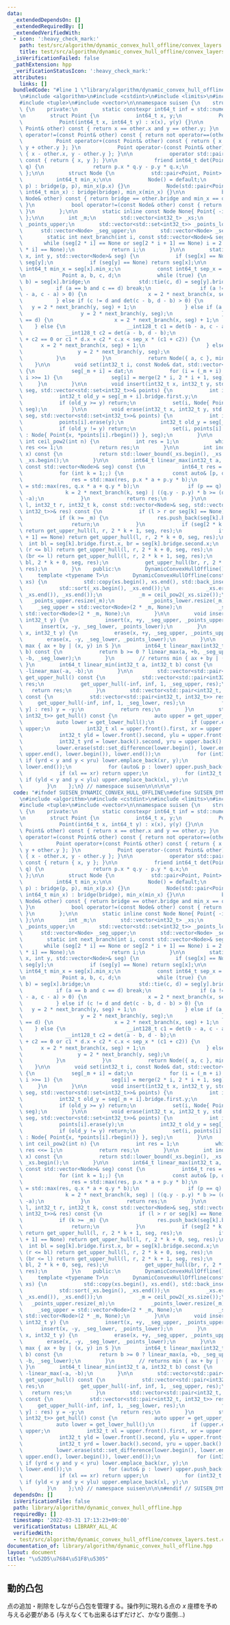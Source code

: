 ```yaml
---
data:
  _extendedDependsOn: []
  _extendedRequiredBy: []
  _extendedVerifiedWith:
  - icon: ':heavy_check_mark:'
    path: test/src/algorithm/dynamic_convex_hull_offline/convex_layers.test.cpp
    title: test/src/algorithm/dynamic_convex_hull_offline/convex_layers.test.cpp
  _isVerificationFailed: false
  _pathExtension: hpp
  _verificationStatusIcon: ':heavy_check_mark:'
  attributes:
    links: []
  bundledCode: "#line 1 \"library/algorithm/dynamic_convex_hull_offline.hpp\"\n\n\n\
    \n#include <algorithm>\n#include <cstdint>\n#include <limits>\n#include <set>\n\
    #include <tuple>\n#include <vector>\n\nnamespace suisen {\n    struct DynamicConvexHullOffline\
    \ {\n    private:\n        static constexpr int64_t inf = std::numeric_limits<int32_t>::max();\n\
    \n        struct Point {\n            int64_t x, y;\n            Point() = default;\n\
    \            Point(int64_t x, int64_t y) : x(x), y(y) {}\n\n            bool operator==(const\
    \ Point& other) const { return x == other.x and y == other.y; }\n            bool\
    \ operator!=(const Point& other) const { return not operator==(other); }\n\n \
    \           Point operator+(const Point& other) const { return { x + other.x,\
    \ y + other.y }; }\n            Point operator-(const Point& other) const { return\
    \ { x - other.x, y - other.y }; }\n\n            operator std::pair<int32_t, int32_t>()\
    \ const { return { x, y }; }\n\n            friend int64_t det(Point p, Point\
    \ q) {\n                return p.x * q.y - p.y * q.x;\n            }\n       \
    \ };\n\n        struct Node {\n            std::pair<Point, Point> bridge;\n \
    \           int64_t min_x;\n\n            Node() = default;\n            Node(Point\
    \ p) : bridge(p, p), min_x(p.x) {}\n            Node(std::pair<Point, Point> bridge,\
    \ int64_t min_x) : bridge(bridge), min_x(min_x) {}\n\n            bool operator==(const\
    \ Node& other) const { return bridge == other.bridge and min_x == other.min_x;\
    \ }\n            bool operator!=(const Node& other) const { return not operator==(other);\
    \ }\n        };\n\n        static inline const Node None{ Point{ -inf, -inf }\
    \ };\n\n        int _m;\n        std::vector<int32_t> _xs;\n        std::vector<std::set<int32_t>>\
    \ _points_upper;\n        std::vector<std::set<int32_t>> _points_lower;\n\n  \
    \      std::vector<Node> _seg_upper;\n        std::vector<Node> _seg_lower;\n\n\
    \        static int next_branch(int i, const std::vector<Node>& seg) {\n     \
    \       while (seg[2 * i] == None or seg[2 * i + 1] == None) i = 2 * i + (seg[2\
    \ * i] == None);\n            return i;\n        }\n\n        static Node merge(int\
    \ x, int y, std::vector<Node>& seg) {\n            if (seg[x] == None) return\
    \ seg[y];\n            if (seg[y] == None) return seg[x];\n\n            const\
    \ int64_t min_x = seg[x].min_x;\n            const int64_t sep_x = seg[y].min_x;\n\
    \n            Point a, b, c, d;\n            while (true) {\n                std::tie(a,\
    \ b) = seg[x].bridge;\n                std::tie(c, d) = seg[y].bridge;\n     \
    \           if (a == b and c == d) break;\n                if (a != b and det(b\
    \ - a, c - a) > 0) {\n                    x = 2 * next_branch(x, seg);\n     \
    \           } else if (c != d and det(c - b, d - b) > 0) {\n                 \
    \   y = 2 * next_branch(y, seg) + 1;\n                } else if (a == b) {\n \
    \                   y = 2 * next_branch(y, seg);\n                } else if (c\
    \ == d) {\n                    x = 2 * next_branch(x, seg) + 1;\n            \
    \    } else {\n                    __int128_t c1 = det(b - a, c - a);\n      \
    \              __int128_t c2 = det(a - b, d - b);\n                    if (c1\
    \ + c2 == 0 or c1 * d.x + c2 * c.x < sep_x * (c1 + c2)) {\n                  \
    \      x = 2 * next_branch(x, seg) + 1;\n                    } else {\n      \
    \                  y = 2 * next_branch(y, seg);\n                    }\n     \
    \           }\n            }\n            return Node({ a, c }, min_x);\n    \
    \    }\n\n        void set(int32_t i, const Node& dat, std::vector<Node>& seg)\
    \ {\n            seg[_m + i] = dat;\n            for (i = (_m + i) >> 1; i > 0;\
    \ i >>= 1) {\n                seg[i] = merge(2 * i, 2 * i + 1, seg);\n       \
    \     }\n        }\n\n        void insert(int32_t x, int32_t y, std::vector<Node>&\
    \ seg, std::vector<std::set<int32_t>>& points) {\n            int i = index(x);\n\
    \            int32_t old_y = seg[_m + i].bridge.first.y;\n            points[i].insert(y);\n\
    \            if (old_y >= y) return;\n            set(i, Node{ Point{x, y} },\
    \ seg);\n        }\n\n        void erase(int32_t x, int32_t y, std::vector<Node>&\
    \ seg, std::vector<std::set<int32_t>>& points) {\n            int i = index(x);\n\
    \            points[i].erase(y);\n            int32_t old_y = seg[_m + i].bridge.first.y;\n\
    \            if (old_y != y) return;\n            set(i, points[i].empty() ? None\
    \ : Node{ Point{x, *points[i].rbegin()} }, seg);\n        }\n\n        static\
    \ int ceil_pow2(int n) {\n            int res = 1;\n            while (res < n)\
    \ res <<= 1;\n            return res;\n        }\n\n        int index(int32_t\
    \ x) const {\n            return std::lower_bound(_xs.begin(), _xs.end(), x) -\
    \ _xs.begin();\n        }\n\n        int64_t linear_max(int32_t a, int32_t b,\
    \ const std::vector<Node>& seg) const {\n            int64_t res = std::numeric_limits<int64_t>::min();\n\
    \            for (int k = 1;;) {\n                const auto& [p, q] = seg[k].bridge;\n\
    \                res = std::max(res, p.x * a + p.y * b);\n                res\
    \ = std::max(res, q.x * a + q.y * b);\n                if (p == q) break;\n  \
    \              k = 2 * next_branch(k, seg) | ((q.y - p.y) * b >= (q.x - p.x) *\
    \ -a);\n            }\n            return res;\n        }\n\n        void get_upper_hull(int32_t\
    \ l, int32_t r, int32_t k, const std::vector<Node>& seg, std::vector<std::pair<int32_t,\
    \ int32_t>>& res) const {\n            if (l > r or seg[k] == None) return;\n\
    \            if (k >= _m) {\n                res.push_back(seg[k].bridge.first);\n\
    \                return;\n            }\n            if (seg[2 * k + 0] == None)\
    \ return get_upper_hull(l, r, 2 * k + 1, seg, res);\n            if (seg[2 * k\
    \ + 1] == None) return get_upper_hull(l, r, 2 * k + 0, seg, res);\n          \
    \  int bl = seg[k].bridge.first.x, br = seg[k].bridge.second.x;\n            if\
    \ (r <= bl) return get_upper_hull(l, r, 2 * k + 0, seg, res);\n            if\
    \ (br <= l) return get_upper_hull(l, r, 2 * k + 1, seg, res);\n            get_upper_hull(l,\
    \ bl, 2 * k + 0, seg, res);\n            get_upper_hull(br, r, 2 * k + 1, seg,\
    \ res);\n        }\n    public:\n        DynamicConvexHullOffline() {}\n\n   \
    \     template <typename T>\n        DynamicConvexHullOffline(const std::vector<T>&\
    \ xs) {\n            std::copy(xs.begin(), xs.end(), std::back_inserter(_xs));\n\
    \            std::sort(_xs.begin(), _xs.end());\n            _xs.erase(std::unique(_xs.begin(),\
    \ _xs.end()), _xs.end());\n            _m = ceil_pow2(_xs.size());\n         \
    \   _points_upper.resize(_m);\n            _points_lower.resize(_m);\n       \
    \     _seg_upper = std::vector<Node>(2 * _m, None);\n            _seg_lower =\
    \ std::vector<Node>(2 * _m, None);\n        }\n\n        void insert(int32_t x,\
    \ int32_t y) {\n            insert(x, +y, _seg_upper, _points_upper);\n      \
    \      insert(x, -y, _seg_lower, _points_lower);\n        }\n        void erase(int32_t\
    \ x, int32_t y) {\n            erase(x, +y, _seg_upper, _points_upper);\n    \
    \        erase(x, -y, _seg_lower, _points_lower);\n        }\n\n        // returns\
    \ max { ax + by | (x, y) in S }\n        int64_t linear_max(int32_t a, int32_t\
    \ b) const {\n            return b >= 0 ? linear_max(a, +b, _seg_upper) : linear_max(a,\
    \ -b, _seg_lower);\n        }\n        // returns min { ax + by | (x, y) in S\
    \ }\n        int64_t linear_min(int32_t a, int32_t b) const {\n            return\
    \ -linear_max(-a, -b);\n        }\n\n        std::vector<std::pair<int32_t, int32_t>>\
    \ get_upper_hull() const {\n            std::vector<std::pair<int32_t, int32_t>>\
    \ res;\n            get_upper_hull(-inf, inf, 1, _seg_upper, res);\n         \
    \   return res;\n        }\n        std::vector<std::pair<int32_t, int32_t>> get_lower_hull()\
    \ const {\n            std::vector<std::pair<int32_t, int32_t>> res;\n       \
    \     get_upper_hull(-inf, inf, 1, _seg_lower, res);\n            for (auto& [x,\
    \ y] : res) y = -y;\n            return res;\n        }\n        std::vector<std::pair<int32_t,\
    \ int32_t>> get_hull() const {\n            auto upper = get_upper_hull();\n \
    \           auto lower = get_lower_hull();\n            if (upper.empty()) return\
    \ upper;\n            int32_t xl = upper.front().first, xr = upper.back().first;\n\
    \            int32_t yld = lower.front().second, ylu = upper.front().second;\n\
    \            int32_t yrd = lower.back().second, yru = upper.back().second;\n \
    \           lower.erase(std::set_difference(lower.begin(), lower.end(), upper.begin(),\
    \ upper.end(), lower.begin()), lower.end());\n            for (int32_t y : _points_upper[index(xr)])\
    \ if (yrd < y and y < yru) lower.emplace_back(xr, y);\n            std::reverse(lower.begin(),\
    \ lower.end());\n            for (auto& p : lower) upper.push_back(std::move(p));\n\
    \            if (xl == xr) return upper;\n            for (int32_t y : _points_upper[index(xl)])\
    \ if (yld < y and y < ylu) upper.emplace_back(xl, y);\n            return upper;\n\
    \        }\n    };\n} // namespace suisen\n\n\n\n"
  code: "#ifndef SUISEN_DYNAMIC_CONVEX_HULL_OFFLINE\n#define SUISEN_DYNAMIC_CONVEX_HULL_OFFLINE\n\
    \n#include <algorithm>\n#include <cstdint>\n#include <limits>\n#include <set>\n\
    #include <tuple>\n#include <vector>\n\nnamespace suisen {\n    struct DynamicConvexHullOffline\
    \ {\n    private:\n        static constexpr int64_t inf = std::numeric_limits<int32_t>::max();\n\
    \n        struct Point {\n            int64_t x, y;\n            Point() = default;\n\
    \            Point(int64_t x, int64_t y) : x(x), y(y) {}\n\n            bool operator==(const\
    \ Point& other) const { return x == other.x and y == other.y; }\n            bool\
    \ operator!=(const Point& other) const { return not operator==(other); }\n\n \
    \           Point operator+(const Point& other) const { return { x + other.x,\
    \ y + other.y }; }\n            Point operator-(const Point& other) const { return\
    \ { x - other.x, y - other.y }; }\n\n            operator std::pair<int32_t, int32_t>()\
    \ const { return { x, y }; }\n\n            friend int64_t det(Point p, Point\
    \ q) {\n                return p.x * q.y - p.y * q.x;\n            }\n       \
    \ };\n\n        struct Node {\n            std::pair<Point, Point> bridge;\n \
    \           int64_t min_x;\n\n            Node() = default;\n            Node(Point\
    \ p) : bridge(p, p), min_x(p.x) {}\n            Node(std::pair<Point, Point> bridge,\
    \ int64_t min_x) : bridge(bridge), min_x(min_x) {}\n\n            bool operator==(const\
    \ Node& other) const { return bridge == other.bridge and min_x == other.min_x;\
    \ }\n            bool operator!=(const Node& other) const { return not operator==(other);\
    \ }\n        };\n\n        static inline const Node None{ Point{ -inf, -inf }\
    \ };\n\n        int _m;\n        std::vector<int32_t> _xs;\n        std::vector<std::set<int32_t>>\
    \ _points_upper;\n        std::vector<std::set<int32_t>> _points_lower;\n\n  \
    \      std::vector<Node> _seg_upper;\n        std::vector<Node> _seg_lower;\n\n\
    \        static int next_branch(int i, const std::vector<Node>& seg) {\n     \
    \       while (seg[2 * i] == None or seg[2 * i + 1] == None) i = 2 * i + (seg[2\
    \ * i] == None);\n            return i;\n        }\n\n        static Node merge(int\
    \ x, int y, std::vector<Node>& seg) {\n            if (seg[x] == None) return\
    \ seg[y];\n            if (seg[y] == None) return seg[x];\n\n            const\
    \ int64_t min_x = seg[x].min_x;\n            const int64_t sep_x = seg[y].min_x;\n\
    \n            Point a, b, c, d;\n            while (true) {\n                std::tie(a,\
    \ b) = seg[x].bridge;\n                std::tie(c, d) = seg[y].bridge;\n     \
    \           if (a == b and c == d) break;\n                if (a != b and det(b\
    \ - a, c - a) > 0) {\n                    x = 2 * next_branch(x, seg);\n     \
    \           } else if (c != d and det(c - b, d - b) > 0) {\n                 \
    \   y = 2 * next_branch(y, seg) + 1;\n                } else if (a == b) {\n \
    \                   y = 2 * next_branch(y, seg);\n                } else if (c\
    \ == d) {\n                    x = 2 * next_branch(x, seg) + 1;\n            \
    \    } else {\n                    __int128_t c1 = det(b - a, c - a);\n      \
    \              __int128_t c2 = det(a - b, d - b);\n                    if (c1\
    \ + c2 == 0 or c1 * d.x + c2 * c.x < sep_x * (c1 + c2)) {\n                  \
    \      x = 2 * next_branch(x, seg) + 1;\n                    } else {\n      \
    \                  y = 2 * next_branch(y, seg);\n                    }\n     \
    \           }\n            }\n            return Node({ a, c }, min_x);\n    \
    \    }\n\n        void set(int32_t i, const Node& dat, std::vector<Node>& seg)\
    \ {\n            seg[_m + i] = dat;\n            for (i = (_m + i) >> 1; i > 0;\
    \ i >>= 1) {\n                seg[i] = merge(2 * i, 2 * i + 1, seg);\n       \
    \     }\n        }\n\n        void insert(int32_t x, int32_t y, std::vector<Node>&\
    \ seg, std::vector<std::set<int32_t>>& points) {\n            int i = index(x);\n\
    \            int32_t old_y = seg[_m + i].bridge.first.y;\n            points[i].insert(y);\n\
    \            if (old_y >= y) return;\n            set(i, Node{ Point{x, y} },\
    \ seg);\n        }\n\n        void erase(int32_t x, int32_t y, std::vector<Node>&\
    \ seg, std::vector<std::set<int32_t>>& points) {\n            int i = index(x);\n\
    \            points[i].erase(y);\n            int32_t old_y = seg[_m + i].bridge.first.y;\n\
    \            if (old_y != y) return;\n            set(i, points[i].empty() ? None\
    \ : Node{ Point{x, *points[i].rbegin()} }, seg);\n        }\n\n        static\
    \ int ceil_pow2(int n) {\n            int res = 1;\n            while (res < n)\
    \ res <<= 1;\n            return res;\n        }\n\n        int index(int32_t\
    \ x) const {\n            return std::lower_bound(_xs.begin(), _xs.end(), x) -\
    \ _xs.begin();\n        }\n\n        int64_t linear_max(int32_t a, int32_t b,\
    \ const std::vector<Node>& seg) const {\n            int64_t res = std::numeric_limits<int64_t>::min();\n\
    \            for (int k = 1;;) {\n                const auto& [p, q] = seg[k].bridge;\n\
    \                res = std::max(res, p.x * a + p.y * b);\n                res\
    \ = std::max(res, q.x * a + q.y * b);\n                if (p == q) break;\n  \
    \              k = 2 * next_branch(k, seg) | ((q.y - p.y) * b >= (q.x - p.x) *\
    \ -a);\n            }\n            return res;\n        }\n\n        void get_upper_hull(int32_t\
    \ l, int32_t r, int32_t k, const std::vector<Node>& seg, std::vector<std::pair<int32_t,\
    \ int32_t>>& res) const {\n            if (l > r or seg[k] == None) return;\n\
    \            if (k >= _m) {\n                res.push_back(seg[k].bridge.first);\n\
    \                return;\n            }\n            if (seg[2 * k + 0] == None)\
    \ return get_upper_hull(l, r, 2 * k + 1, seg, res);\n            if (seg[2 * k\
    \ + 1] == None) return get_upper_hull(l, r, 2 * k + 0, seg, res);\n          \
    \  int bl = seg[k].bridge.first.x, br = seg[k].bridge.second.x;\n            if\
    \ (r <= bl) return get_upper_hull(l, r, 2 * k + 0, seg, res);\n            if\
    \ (br <= l) return get_upper_hull(l, r, 2 * k + 1, seg, res);\n            get_upper_hull(l,\
    \ bl, 2 * k + 0, seg, res);\n            get_upper_hull(br, r, 2 * k + 1, seg,\
    \ res);\n        }\n    public:\n        DynamicConvexHullOffline() {}\n\n   \
    \     template <typename T>\n        DynamicConvexHullOffline(const std::vector<T>&\
    \ xs) {\n            std::copy(xs.begin(), xs.end(), std::back_inserter(_xs));\n\
    \            std::sort(_xs.begin(), _xs.end());\n            _xs.erase(std::unique(_xs.begin(),\
    \ _xs.end()), _xs.end());\n            _m = ceil_pow2(_xs.size());\n         \
    \   _points_upper.resize(_m);\n            _points_lower.resize(_m);\n       \
    \     _seg_upper = std::vector<Node>(2 * _m, None);\n            _seg_lower =\
    \ std::vector<Node>(2 * _m, None);\n        }\n\n        void insert(int32_t x,\
    \ int32_t y) {\n            insert(x, +y, _seg_upper, _points_upper);\n      \
    \      insert(x, -y, _seg_lower, _points_lower);\n        }\n        void erase(int32_t\
    \ x, int32_t y) {\n            erase(x, +y, _seg_upper, _points_upper);\n    \
    \        erase(x, -y, _seg_lower, _points_lower);\n        }\n\n        // returns\
    \ max { ax + by | (x, y) in S }\n        int64_t linear_max(int32_t a, int32_t\
    \ b) const {\n            return b >= 0 ? linear_max(a, +b, _seg_upper) : linear_max(a,\
    \ -b, _seg_lower);\n        }\n        // returns min { ax + by | (x, y) in S\
    \ }\n        int64_t linear_min(int32_t a, int32_t b) const {\n            return\
    \ -linear_max(-a, -b);\n        }\n\n        std::vector<std::pair<int32_t, int32_t>>\
    \ get_upper_hull() const {\n            std::vector<std::pair<int32_t, int32_t>>\
    \ res;\n            get_upper_hull(-inf, inf, 1, _seg_upper, res);\n         \
    \   return res;\n        }\n        std::vector<std::pair<int32_t, int32_t>> get_lower_hull()\
    \ const {\n            std::vector<std::pair<int32_t, int32_t>> res;\n       \
    \     get_upper_hull(-inf, inf, 1, _seg_lower, res);\n            for (auto& [x,\
    \ y] : res) y = -y;\n            return res;\n        }\n        std::vector<std::pair<int32_t,\
    \ int32_t>> get_hull() const {\n            auto upper = get_upper_hull();\n \
    \           auto lower = get_lower_hull();\n            if (upper.empty()) return\
    \ upper;\n            int32_t xl = upper.front().first, xr = upper.back().first;\n\
    \            int32_t yld = lower.front().second, ylu = upper.front().second;\n\
    \            int32_t yrd = lower.back().second, yru = upper.back().second;\n \
    \           lower.erase(std::set_difference(lower.begin(), lower.end(), upper.begin(),\
    \ upper.end(), lower.begin()), lower.end());\n            for (int32_t y : _points_upper[index(xr)])\
    \ if (yrd < y and y < yru) lower.emplace_back(xr, y);\n            std::reverse(lower.begin(),\
    \ lower.end());\n            for (auto& p : lower) upper.push_back(std::move(p));\n\
    \            if (xl == xr) return upper;\n            for (int32_t y : _points_upper[index(xl)])\
    \ if (yld < y and y < ylu) upper.emplace_back(xl, y);\n            return upper;\n\
    \        }\n    };\n} // namespace suisen\n\n\n#endif // SUISEN_DYNAMIC_CONVEX_HULL_OFFLINE\n"
  dependsOn: []
  isVerificationFile: false
  path: library/algorithm/dynamic_convex_hull_offline.hpp
  requiredBy: []
  timestamp: '2022-03-31 17:13:23+09:00'
  verificationStatus: LIBRARY_ALL_AC
  verifiedWith:
  - test/src/algorithm/dynamic_convex_hull_offline/convex_layers.test.cpp
documentation_of: library/algorithm/dynamic_convex_hull_offline.hpp
layout: document
title: "\u52D5\u7684\u51F8\u5305"
---
```


## 動的凸包

点の追加・削除をしながら凸包を管理する。操作列に現れる点の $x$ 座標を予め与える必要がある (与えなくても出来るはずだけど、かなり面倒...)
